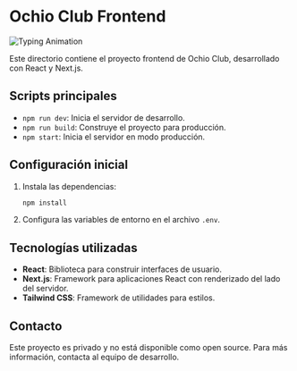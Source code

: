 # Ochio Club Frontend

![Typing Animation](https://readme-typing-svg.herokuapp.com?font=Fira+Code&size=24&duration=4000&pause=1000&color=0078D7&center=true&vCenter=true&width=435&lines=Interfaz+Usuarios+Ochio+Club)

Este directorio contiene el proyecto frontend de Ochio Club, desarrollado con React y Next.js.

## Scripts principales

- `npm run dev`: Inicia el servidor de desarrollo.
- `npm run build`: Construye el proyecto para producción.
- `npm start`: Inicia el servidor en modo producción.

## Configuración inicial

1. Instala las dependencias:

   ```bash
   npm install
   ```

2. Configura las variables de entorno en el archivo `.env`.

## Tecnologías utilizadas

- **React**: Biblioteca para construir interfaces de usuario.
- **Next.js**: Framework para aplicaciones React con renderizado del lado del servidor.
- **Tailwind CSS**: Framework de utilidades para estilos.

## Contacto

Este proyecto es privado y no está disponible como open source. Para más información, contacta al equipo de desarrollo.
